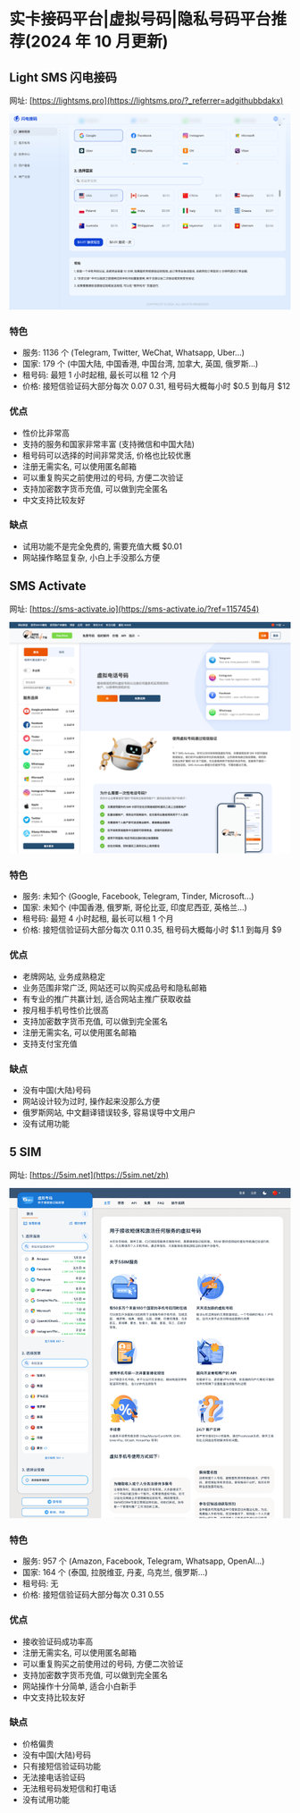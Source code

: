 # 实卡接码平台|虚拟号码|隐私号码平台推荐(2024 年 10 月更新)

## Light SMS 闪电接码

网址: [https://lightsms.pro](https://lightsms.pro/?_referrer=adgithubbdakx)

![lightsms.pro](./imgs/lightsms.pro.png)

### 特色

- 服务: 1136 个 (Telegram, Twitter, WeChat, Whatsapp, Uber...)
- 国家: 179 个 (中国大陆, 中国香港, 中国台湾, 加拿大, 英国, 俄罗斯...)
- 租号码: 最短 1 小时起租, 最长可以租 12 个月
- 价格: 接短信验证码大部分每次 $0.07~$0.31, 租号码大概每小时 $0.5 到每月 $12

### 优点

- 性价比非常高
- 支持的服务和国家非常丰富 (支持微信和中国大陆)
- 租号码可以选择的时间非常灵活, 价格也比较优惠
- 注册无需实名, 可以使用匿名邮箱
- 可以重复购买之前使用过的号码, 方便二次验证
- 支持加密数字货币充值, 可以做到完全匿名
- 中文支持比较友好

### 缺点

- 试用功能不是完全免费的, 需要充值大概 $0.01
- 网站操作略显复杂, 小白上手没那么方便

## SMS Activate

网址: [https://sms-activate.io](https://sms-activate.io/?ref=1157454)

![sms-activate.io](./imgs/sms-activate.io.png)

### 特色

- 服务: 未知个 (Google, Facebook, Telegram, Tinder, Microsoft...)
- 国家: 未知个 (中国香港, 俄罗斯, 哥伦比亚, 印度尼西亚, 英格兰...)
- 租号码: 最短 4 小时起租, 最长可以租 1 个月
- 价格: 接短信验证码大部分每次 $0.11~$0.35, 租号码大概每小时 $1.1 到每月 $9

### 优点

- 老牌网站, 业务成熟稳定
- 业务范围非常广泛, 网站还可以购买成品号和隐私邮箱
- 有专业的推广共赢计划, 适合网站主推广获取收益
- 按月租手机号性价比很高
- 支持加密数字货币充值, 可以做到完全匿名
- 注册无需实名, 可以使用匿名邮箱
- 支持支付宝充值

### 缺点

- 没有中国(大陆)号码
- 网站设计较为过时, 操作起来没那么方便
- 俄罗斯网站, 中文翻译错误较多, 容易误导中文用户
- 没有试用功能

## 5 SIM

网址: [https://5sim.net](https://5sim.net/zh)

![5sim.net](./imgs/5sim.net.png)

### 特色

- 服务: 957 个 (Amazon, Facebook, Telegram, Whatsapp, OpenAI...)
- 国家: 164 个 (泰国, 拉脱维亚, 丹麦, 乌克兰, 俄罗斯...)
- 租号码: 无
- 价格: 接短信验证码大部分每次 $0.31~$0.55

### 优点

- 接收验证码成功率高
- 注册无需实名, 可以使用匿名邮箱
- 可以重复购买之前使用过的号码, 方便二次验证
- 支持加密数字货币充值, 可以做到完全匿名
- 网站操作十分简单, 适合小白新手
- 中文支持比较友好

### 缺点

- 价格偏贵
- 没有中国(大陆)号码
- 只有接短信验证码功能
- 无法接电话验证码
- 无法租号码发短信和打电话
- 没有试用功能
